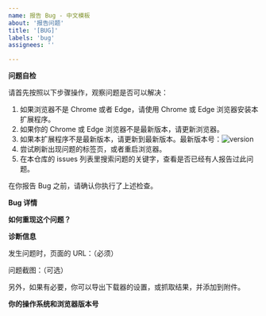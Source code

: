 ```yaml
---
name: 报告 Bug - 中文模板
about: '报告问题'
title: '[BUG]'
labels: 'bug'
assignees: ''

---
```


**问题自检**

请首先按照以下步骤操作，观察问题是否可以解决：

1. 如果浏览器不是 Chrome 或者 Edge，请使用 Chrome 或 Edge 浏览器安装本扩展程序。
2. 如果你的 Chrome 或 Edge 浏览器不是最新版本，请更新浏览器。
3. 如果本扩展程序不是最新版本，请更新到最新版本。最新版本号：![version](https://img.shields.io/github/v/release/xuejianxianzun/PixivBatchDownloader)
4. 尝试刷新出现问题的标签页，或者重启浏览器。
5. 在本仓库的 issues 列表里搜索问题的关键字，查看是否已经有人报告过此问题。

在你报告 Bug 之前，请确认你执行了上述检查。

**Bug 详情**

**如何重现这个问题？**

**诊断信息**

发生问题时，页面的 URL：（必须）

问题截图：（可选）

另外，如果有必要，你可以导出下载器的设置，或抓取结果，并添加到附件。

**你的操作系统和浏览器版本号**
